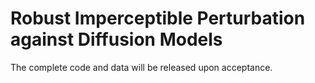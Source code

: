 # Robust Imperceptible Perturbation against Diffusion Models
The complete code and data will be released upon acceptance. 
